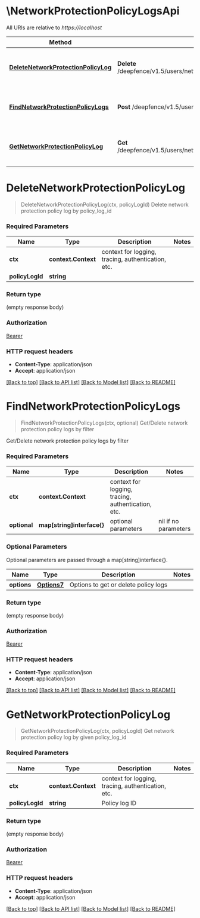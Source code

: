 # \NetworkProtectionPolicyLogsApi

All URIs are relative to *https://localhost*

Method | HTTP request | Description
------------- | ------------- | -------------
[**DeleteNetworkProtectionPolicyLog**](NetworkProtectionPolicyLogsApi.md#DeleteNetworkProtectionPolicyLog) | **Delete** /deepfence/v1.5/users/network_protection_policy_log/{policy_log_id} | Delete network protection policy log by policy_log_id
[**FindNetworkProtectionPolicyLogs**](NetworkProtectionPolicyLogsApi.md#FindNetworkProtectionPolicyLogs) | **Post** /deepfence/v1.5/users/network_protection_policy_log | Get/Delete network protection policy logs by filter
[**GetNetworkProtectionPolicyLog**](NetworkProtectionPolicyLogsApi.md#GetNetworkProtectionPolicyLog) | **Get** /deepfence/v1.5/users/network_protection_policy_log/{policy_log_id} | Get network protection policy log by given policy_log_id


# **DeleteNetworkProtectionPolicyLog**
> DeleteNetworkProtectionPolicyLog(ctx, policyLogId)
Delete network protection policy log by policy_log_id

### Required Parameters

Name | Type | Description  | Notes
------------- | ------------- | ------------- | -------------
 **ctx** | **context.Context** | context for logging, tracing, authentication, etc.
  **policyLogId** | **string**|  | 

### Return type

 (empty response body)

### Authorization

[Bearer](../README.md#Bearer)

### HTTP request headers

 - **Content-Type**: application/json
 - **Accept**: application/json

[[Back to top]](#) [[Back to API list]](../README.md#documentation-for-api-endpoints) [[Back to Model list]](../README.md#documentation-for-models) [[Back to README]](../README.md)

# **FindNetworkProtectionPolicyLogs**
> FindNetworkProtectionPolicyLogs(ctx, optional)
Get/Delete network protection policy logs by filter

Get/Delete network protection policy logs by filter

### Required Parameters

Name | Type | Description  | Notes
------------- | ------------- | ------------- | -------------
 **ctx** | **context.Context** | context for logging, tracing, authentication, etc.
 **optional** | **map[string]interface{}** | optional parameters | nil if no parameters

### Optional Parameters
Optional parameters are passed through a map[string]interface{}.

Name | Type | Description  | Notes
------------- | ------------- | ------------- | -------------
 **options** | [**Options7**](Options7.md)| Options to get or delete policy logs | 

### Return type

 (empty response body)

### Authorization

[Bearer](../README.md#Bearer)

### HTTP request headers

 - **Content-Type**: application/json
 - **Accept**: application/json

[[Back to top]](#) [[Back to API list]](../README.md#documentation-for-api-endpoints) [[Back to Model list]](../README.md#documentation-for-models) [[Back to README]](../README.md)

# **GetNetworkProtectionPolicyLog**
> GetNetworkProtectionPolicyLog(ctx, policyLogId)
Get network protection policy log by given policy_log_id

### Required Parameters

Name | Type | Description  | Notes
------------- | ------------- | ------------- | -------------
 **ctx** | **context.Context** | context for logging, tracing, authentication, etc.
  **policyLogId** | **string**| Policy log ID | 

### Return type

 (empty response body)

### Authorization

[Bearer](../README.md#Bearer)

### HTTP request headers

 - **Content-Type**: application/json
 - **Accept**: application/json

[[Back to top]](#) [[Back to API list]](../README.md#documentation-for-api-endpoints) [[Back to Model list]](../README.md#documentation-for-models) [[Back to README]](../README.md)

